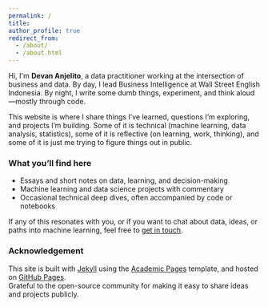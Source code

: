 ```yaml
---
permalink: /
title: 
author_profile: true
redirect_from: 
  - /about/
  - /about.html
---
```


Hi, I'm **Devan Anjelito**, a data practitioner working at the intersection of business and data. By day, I lead Business Intelligence at Wall Street English Indonesia. By night, I write some dumb things, experiment, and think aloud—mostly through code.

This website is where I share things I’ve learned, questions I’m exploring, and projects I’m building. Some of it is technical (machine learning, data analysis, statistics), some of it is reflective (on learning, work, thinking), and some of it is just me trying to figure things out in public.

### What you’ll find here

- Essays and short notes on data, learning, and decision-making  
- Machine learning and data science projects with commentary  
- Occasional technical deep dives, often accompanied by code or notebooks  

If any of this resonates with you, or if you want to chat about data, ideas, or paths into machine learning, feel free to [get in touch](mailto:anjelitodevan@gmail.com).

### Acknowledgement

This site is built with [Jekyll](https://jekyllrb.com/) using the [Academic Pages](https://github.com/academicpages/academicpages.github.io) template, and hosted on [GitHub Pages](https://pages.github.com/).  
Grateful to the open-source community for making it easy to share ideas and projects publicly.